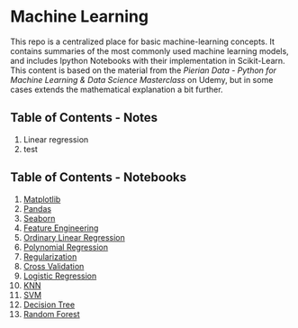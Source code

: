 # Machine Learning

This repo is a centralized place for basic machine-learning concepts. It contains summaries of the most commonly used machine learning models, and includes Ipython Notebooks with their implementation in Scikit-Learn. This content is based on the material from the *Pierian Data - Python for Machine Learning & Data Science Masterclass* on Udemy, but in some cases extends the mathematical explanation a bit further.

## Table of Contents - Notes

1) Linear regression
2) test

## Table of Contents - Notebooks
1) [Matplotlib](src/notebooks/01_Matplotlib.ipynb)
2) [Pandas](src/notebooks/02_Pandas.ipynb)
3) [Seaborn](src/notebooks/03_Seaborn.ipynb)
4) [Feature Engineering](src/notebooks/04_Feature%20Engineering.ipynb)
5) [Ordinary Linear Regression](src/notebooks/05_Ordinary%20Linear%20Regression.ipynb)
6) [Polynomial Regression](src/notebooks/06_Polynomial%20Regression.ipynb)
7) [Regularization](src/notebooks/07_Regularization.ipynb)
8) [Cross Validation](src/notebooks/08_Cross%20Validation.ipynb)
9) [Logistic Regression](src/notebooks/09_Logistic%20Regression.ipynb)
10) [KNN](src/notebooks/10_K%20Nearest%20Neighbors.ipynb)
11) [SVM](src/notebooks/11_Support%20Vector%20Machine.ipynb)
12) [Decision Tree](src/notebooks/12_Decision%20Trees.ipynb)
13) [Random Forest](src/notebooks/13_Random%20Forest.ipynb)

